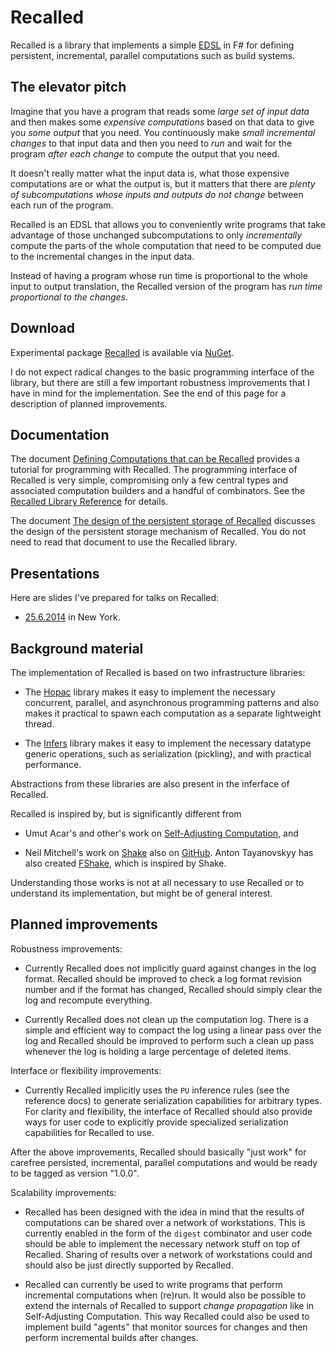 # Recalled

Recalled is a library that implements a simple
[EDSL](http://en.wikipedia.org/wiki/Domain-specific_language) in F# for defining
persistent, incremental, parallel computations such as build systems.

## The elevator pitch

Imagine that you have a program that reads some *large set of input data* and
then makes some *expensive computations* based on that data to give you *some
output* that you need.  You continuously make *small incremental changes* to
that input data and then you need to *run* and wait for the program *after each
change* to compute the output that you need.

It doesn't really matter what the input data is, what those expensive
computations are or what the output is, but it matters that there are *plenty of
subcomputations whose inputs and outputs do not change* between each run of the
program.

Recalled is an EDSL that allows you to conveniently write programs that take
advantage of those unchanged subcomputations to only *incrementally* compute the
parts of the whole computation that need to be computed due to the incremental
changes in the input data.

Instead of having a program whose run time is proportional to the whole input to
output translation, the Recalled version of the program has *run time
proportional to the changes*.

## Download

Experimental package [Recalled](http://www.nuget.org/packages/Recalled/) is
available via [NuGet](http://www.nuget.org/).

I do not expect radical changes to the basic programming interface of the
library, but there are still a few important robustness improvements that I have
in mind for the implementation.  See the end of this page for a description of
planned improvements.

## Documentation

The document [Defining Computations that can be Recalled](Docs/Tutorial.md)
provides a tutorial for programming with Recalled.  The programming interface of
Recalled is very simple, compromising only a few central types and associated
computation builders and a handful of combinators.  See the
[Recalled Library Reference](http://vesakarvonen.github.io/Recalled/Recalled.html)
for details.

The document [The design of the persistent storage of Recalled](Docs/LogArch.md)
discusses the design of the persistent storage mechanism of Recalled.  You do
not need to read that document to use the Recalled library.

## Presentations

Here are slides I've prepared for talks on Recalled:

* [25.6.2014](http://vesakarvonen.github.io/Recalled/Recalled-250614.pdf) in New
  York.

## Background material

The implementation of Recalled is based on two infrastructure libraries:

* The [Hopac](https://github.com/VesaKarvonen/Hopac) library makes it easy to
  implement the necessary concurrent, parallel, and asynchronous programming
  patterns and also makes it practical to spawn each computation as a separate
  lightweight thread.

* The [Infers](https://github.com/VesaKarvonen/Infers) library makes it easy to
  implement the necessary datatype generic operations, such as serialization
  (pickling), and with practical performance.

Abstractions from these libraries are also present in the inferface of Recalled.

Recalled is inspired by, but is significantly different from

* Umut Acar's and other's work on
  [Self-Adjusting Computation](http://www.umut-acar.org/self-adjusting-computation),
  and

* Neil Mitchell's work on [Shake](http://community.haskell.org/~ndm/shake/) also
  on [GitHub](https://github.com/ndmitchell/shake).  Anton Tayanovskyy has also
  created [FShake](https://github.com/intellifactory/fshake), which is inspired
  by Shake.

Understanding those works is not at all necessary to use Recalled or to
understand its implementation, but might be of general interest.

## Planned improvements

Robustness improvements:

* Currently Recalled does not implicitly guard against changes in the log
  format.  Recalled should be improved to check a log format revision number and
  if the format has changed, Recalled should simply clear the log and recompute
  everything.

* Currently Recalled does not clean up the computation log.  There is a simple
  and efficient way to compact the log using a linear pass over the log and
  Recalled should be improved to perform such a clean up pass whenever the log
  is holding a large percentage of deleted items.

Interface or flexibility improvements:

* Currently Recalled implicitly uses the `PU` inference rules (see the reference
  docs) to generate serialization capabilities for arbitrary types.  For clarity
  and flexibility, the interface of Recalled should also provide ways for user
  code to explicitly provide specialized serialization capabilities for Recalled
  to use.

After the above improvements, Recalled should basically "just work" for carefree
persisted, incremental, parallel computations and would be ready to be tagged as
version "1.0.0".

Scalability improvements:

* Recalled has been designed with the idea in mind that the results of
  computations can be shared over a network of workstations.  This is currently
  enabled in the form of the `digest` combinator and user code should be able to
  implement the necessary network stuff on top of Recalled.  Sharing of results
  over a network of workstations could and should also be just directly
  supported by Recalled.

* Recalled can currently be used to write programs that perform incremental
  computations when (re)run.  It would also be possible to extend the internals
  of Recalled to support *change propagation* like in Self-Adjusting
  Computation.  This way Recalled could also be used to implement build "agents"
  that monitor sources for changes and then perform incremental builds after
  changes.
